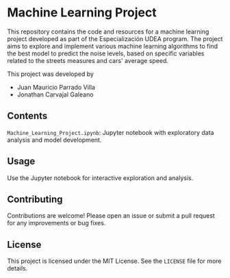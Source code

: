 # Machine Learning Project

This repository contains the code and resources for a machine learning project developed as part of the Especialización UDEA program. The project aims to explore and implement various machine learning algorithms to find the best model to predict the noise levels, based on specific variables related to the streets measures and cars' average speed.

This project was developed by
- Juan Mauricio Parrado Villa
- Jonathan Carvajal Galeano

## Contents

`Machine_Learning_Project.ipynb`: Jupyter notebook with exploratory data analysis and model development.


## Usage

Use the Jupyter notebook for interactive exploration and analysis.

## Contributing

Contributions are welcome! Please open an issue or submit a pull request for any improvements or bug fixes.

## License

This project is licensed under the MIT License. See the `LICENSE` file for more details.